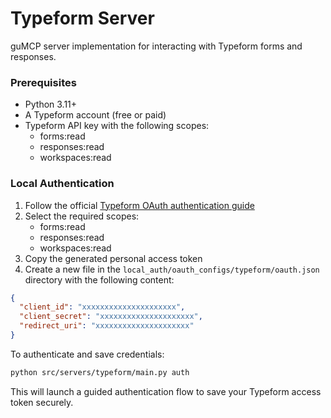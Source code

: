# Typeform Server

guMCP server implementation for interacting with Typeform forms and responses.

### Prerequisites

- Python 3.11+
- A Typeform account (free or paid)
- Typeform API key with the following scopes:
  - forms:read
  - responses:read
  - workspaces:read

### Local Authentication

1. Follow the official [Typeform OAuth authentication guide](https://www.typeform.com/developers/get-started/applications/)
2. Select the required scopes:
   - forms:read
   - responses:read
   - workspaces:read
3. Copy the generated personal access token
4. Create a new file in the `local_auth/oauth_configs/typeform/oauth.json` directory with the following content:

```json
{
  "client_id": "xxxxxxxxxxxxxxxxxxxxx",
  "client_secret": "xxxxxxxxxxxxxxxxxxxxx",
  "redirect_uri": "xxxxxxxxxxxxxxxxxxxxx"
}
```

To authenticate and save credentials:

```bash
python src/servers/typeform/main.py auth
```

This will launch a guided authentication flow to save your Typeform access token securely.
